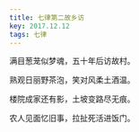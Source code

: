```yaml
---
title: 七律第二故乡访
key: 2017.12.12
tags: 七律
---
```


满目葱茏似梦魂，五十年后访故村。

熟观日丽野茶泡，笑对风柔土酒温。

楼院成家还有影，土坡变路尽无痕。

农人见面忆旧事，拉扯死活进饭门。

</br>

